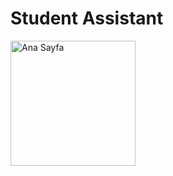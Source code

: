 # Student Assistant

<img src="Screenshot_20200129_232514_com.example.studentassistant.jpg" alt="Ana Sayfa" width="200" height="200"/>